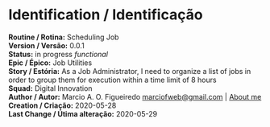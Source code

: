 # Identification / Identificação

**Routine / Rotina:** Scheduling Job  
**Version / Versão:** 0.0.1  
**Status:** in progress *functional*  
**Epic / Épico:** Job Utilities  
**Story / Estória:** As a Job Administrator, I need to organize a list of jobs in order to group them for execution within a time limit of 8 hours  
**Squad:** Digital Innovation  
**Author / Autor:** Marcio A. O. Figueiredo <marciofweb@gmail.com> | [About me](https://www.linkedin.com/in/marciofigueiredoweb/)  
**Creation / Criação:** 2020-05-28  
**Last Change / Útima alteração:** 2020-05-29  

